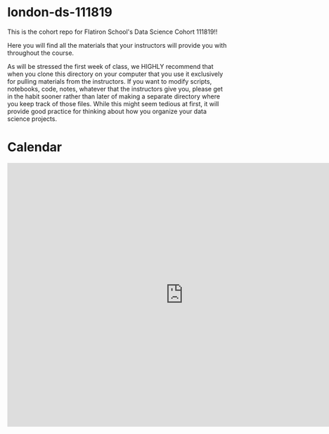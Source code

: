 # london-ds-111819

This is the cohort repo for Flatiron School's Data Science Cohort 111819!! 

Here you will find all the materials that your instructors will provide you with throughout the course.

As will be stressed the first week of class, we HIGHLY recommend that when you clone this directory on your computer that you use it exclusively for pulling materials from the instructors.
If you want to modify scripts, notebooks, code, notes, whatever that the instructors give you, please get in the habit sooner rather than later of making a separate directory where you keep track of those files.
While this might seem tedious at first, it will provide good practice for thinking about how you organize your data science projects.

# Calendar 

<iframe src="https://calendar.google.com/calendar/embed?height=600&amp;wkst=1&amp;bgcolor=%23ffffff&amp;ctz=Europe%2FLondon&amp;src=ZmxhdGlyb25zY2hvb2wuY29tXzFzZjJnamNnbXN1MjN0N2g3N2VnOXRlb2ZrQGdyb3VwLmNhbGVuZGFyLmdvb2dsZS5jb20&amp;src=ZW4udWsjaG9saWRheUBncm91cC52LmNhbGVuZGFyLmdvb2dsZS5jb20&amp;color=%23336699&amp;color=%231F753C&amp;mode=WEEK" style="border-width:0" width="800" height="600" frameborder="0" scrolling="no"></iframe>
